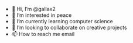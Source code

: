 - 👋 Hi, I’m @gallax2
- 👀 I’m interested in peace
- 🌱 I’m currently learning computer science
- 💞️ I’m looking to collaborate on creative projects
- 📫 How to reach me email

<!---
gallax2/gallax2 is a ✨ special ✨ repository because its `README.md` (this file) appears on your GitHub profile.
You can click the Preview link to take a look at your changes.
--->

